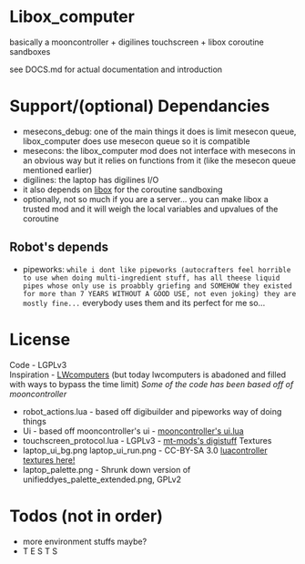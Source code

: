 # Libox_computer

basically a mooncontroller + digilines touchscreen + libox coroutine sandboxes

see DOCS.md for actual documentation and introduction

# Support/(optional) Dependancies

- mesecons_debug: one of the main things it does is limit mesecon queue, libox_computer does use mesecon queue so it is compatible
- mesecons: the libox_computer mod does not interface with mesecons in an obvious way but it relies on functions from it (like the mesecon queue mentioned earlier)
- digilines: the laptop has digilines I/O
- it also depends on [libox](https://github.com/TheEt1234/libox) for the coroutine sandboxing
 - optionally, not so much if you are a server... you can make libox a trusted mod and it will weigh the local variables and upvalues of the coroutine

## Robot's depends

- pipeworks: `while i dont like pipeworks (autocrafters feel horrible to use when doing multi-ingredient stuff, has all theese liquid pipes whose only use is proabbly griefing and SOMEHOW they existed for more than 7 YEARS WITHOUT A GOOD USE, not even joking) they are mostly fine...` everybody uses them and its perfect for me so...

# License

Code - LGPLv3  
Inspiration - [LWcomputers](https://github.com/loosewheel/lwcomputers/) (but today lwcomputers is abadoned and filled with ways to bypass the time limit)
*Some of the code has been based off of mooncontroller*

- robot_actions.lua - based off digibuilder and pipeworks way of doing things
- Ui - based off mooncontroller's ui - [mooncontroller's ui.lua](https://github.com/mt-mods/mooncontroller/blob/master/ui.lua)
- touchscreen_protocol.lua - LGPLv3 - [mt-mods's digistuff](https://github.com/mt-mods/digistuff/tree/master)
Textures 
- laptop_ui_bg.png laptop_ui_run.png - CC-BY-SA 3.0 [luacontroller textures here!](https://github.com/minetest-mods/mesecons/tree/master/mesecons_luacontroller/textures)
- laptop_palette.png - Shrunk down version of unifieddyes_palette_extended.png, GPLv2


# Todos (not in order)

- more environment stuffs maybe?
- T E S T S
